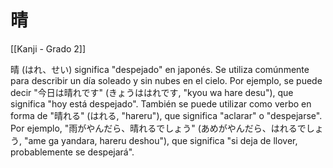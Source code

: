 # 晴

[[Kanji - Grado 2]]

晴 (はれ、せい) significa "despejado" en japonés. Se utiliza comúnmente para describir un día soleado y sin nubes en el cielo. Por ejemplo, se puede decir "今日は晴れです" (きょうははれです, "kyou wa hare desu"), que significa "hoy está despejado". También se puede utilizar como verbo en forma de "晴れる" (はれる, "hareru"), que significa "aclarar" o "despejarse". Por ejemplo, "雨がやんだら、晴れるでしょう" (あめがやんだら、はれるでしょう, "ame ga yandara, hareru deshou"), que significa "si deja de llover, probablemente se despejará".
